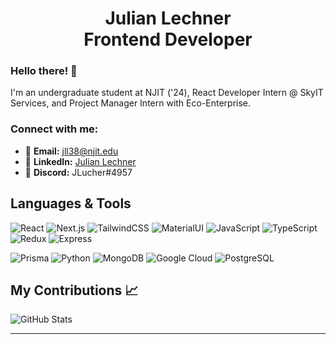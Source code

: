 <h1 align="center">Julian Lechner<br/>Frontend Developer</h1>


### Hello there! 👋

I'm an undergraduate student at NJIT ('24), React Developer Intern @ SkyIT Services, and Project Manager Intern with Eco-Enterprise.

### Connect with me:


- 📧 **Email:** [jll38@njit.edu](mailto:jll38@njit.edu)
- 🔗 **LinkedIn:** [Julian Lechner](https://www.linkedin.com/in/julianllechner/)
- 💬 **Discord:** JLucher#4957

## Languages & Tools

![React](https://img.shields.io/badge/-ReactJs-61DAFB?logo=react&logoColor=white&style=for-the-badge) ![Next.js](https://img.shields.io/badge/next.js-000000?style=for-the-badge&logo=nextdotjs&logoColor=white)
![TailwindCSS](https://img.shields.io/badge/Tailwind_CSS-38B2AC?style=for-the-badge&logo=tailwind-css&logoColor=white)
![MaterialUI](https://img.shields.io/badge/Material--UI-0081CB?style=for-the-badge&logo=material-ui&logoColor=white)
![JavaScript](https://img.shields.io/badge/JavaScript-323330?style=for-the-badge&logo=javascript&logoColor=F7DF1E)
![TypeScript](https://img.shields.io/badge/TypeScript-007ACC?style=for-the-badge&logo=typescript&logoColor=white)
![Redux](https://img.shields.io/badge/Redux-593D88?style=for-the-badge&logo=redux&logoColor=white)
![Express](https://img.shields.io/badge/Express.js-404D59?style=for-the-badge)

![Prisma](https://img.shields.io/badge/Prisma-3982CE?style=for-the-badge&logo=Prisma&logoColor=white)
![Python](https://img.shields.io/badge/Python-3776AB?style=for-the-badge&logo=python&logoColor=white) ![MongoDB](https://img.shields.io/badge/MongoDB-4EA94B?style=for-the-badge&logo=mongodb&logoColor=white)
![Google Cloud](https://img.shields.io/badge/Google_Cloud-4285F4?style=for-the-badge&logo=google-cloud&logoColor=white)
![PostgreSQL](https://img.shields.io/badge/PostgreSQL-316192?style=for-the-badge&logo=postgresql&logoColor=white)





## My Contributions 📈

![GitHub Stats](https://github-readme-stats.vercel.app/api?username=jll38&show_icons=true&count_private=true&hide_border=true&theme=tokyonight)

---
